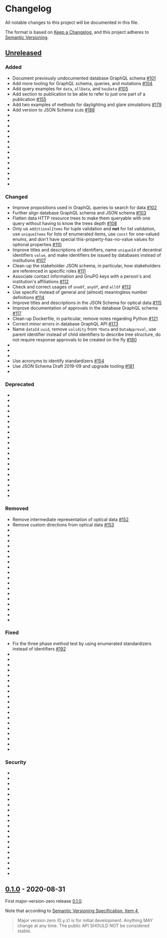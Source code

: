 # Changelog

All notable changes to this project will be documented in this file.

The format is based on
[Keep a Changelog](https://keepachangelog.com/en/1.0.0/),
and this project adheres to
[Semantic Versioning](https://semver.org/spec/v2.0.0.html).

## [Unreleased]

### Added

- Document previously undocumented database GraphQL schema [#101](https://github.com/ise621/building-envelope-data/pull/101)
- Add more tooling for GraphQL schema, queries, and mutations [#104](https://github.com/ise621/building-envelope-data/pull/104)
- Add query examples for `data`, `allData`, and `hasData` [#105](https://github.com/ise621/building-envelope-data/pull/105)
- Add section to publication to be able to refer to just one part of a publication [#155](https://github.com/ise621/building-envelope-data/pull/155)
- Add two examples of methods for daylighting and glare simulations [#179](https://github.com/ise621/building-envelope-data/pull/179)
- Add version to JSON Schema `$id`s [#188](https://github.com/ise621/building-envelope-data/pull/188)
-
-
-
-
-
-
-
-
-
-
-
-
-
-

### Changed

- Improve propositions used in GraphQL queries to search for data [#102](https://github.com/ise621/building-envelope-data/pull/102)
- Further align database GraphQL schema and JSON schema [#103](https://github.com/ise621/building-envelope-data/pull/103)
- Flatten data HTTP resource trees to make them queryable with one query without having to know the trees depth [#108](https://github.com/ise621/building-envelope-data/pull/108)
- Only us `additionalItems` for tuple validation and **not** for list validation, use `uniqueItems` for lists of enumerated items, use `const` for one-valued enums, and don't have special this-property-has-no-value values for optional properties [#110](https://github.com/ise621/building-envelope-data/pull/110)
- Improve titles and descriptions of identifiers, name `uniqueId` of decentral identifiers `value`, and make identifiers be issued by databases instead of institutions [#107](https://github.com/ise621/building-envelope-data/pull/107)
- Clean-up the stakeholder JSON schema, in particular, how stakeholders are referenced in specific roles [#111](https://github.com/ise621/building-envelope-data/pull/111)
- Associate contact information and GnuPG keys with a person's and institution's affiliations [#112](https://github.com/ise621/building-envelope-data/pull/112)
- Check and correct usages of `oneOf`, `anyOf`, and `allOf` [#113](https://github.com/ise621/building-envelope-data/pull/113)
- Use specific instead of general and (almost) meaningless number definitions [#114](https://github.com/ise621/building-envelope-data/pull/114)
- Improve titles and descriptions in the JSON Schema for optical data [#115](https://github.com/ise621/building-envelope-data/pull/115)
- Improve documentation of approvals in the database GraphQL schema [#117](https://github.com/ise621/building-envelope-data/pull/117)
- Clean-up Dockerfile, in particular, remove notes regarding Python [#121](https://github.com/ise621/building-envelope-data/pull/121)
- Correct minor errors in database GraphQL API [#173](https://github.com/ise621/building-envelope-data/pull/173)
- Name `dataId` `uuid`, remove `validity` from `*Data` and `DataApproval`, use parent identifier instead of child identifiers to describe tree structure, do not require response approvals to be created on the fly [#180](https://github.com/ise621/building-envelope-data/pull/180)
-
-
-
- Use acronyms to identify standardizers [#154](https://github.com/ise621/building-envelope-data/pull/154)
- Use JSON Schema Draft 2019-09 and upgrade tooling [#181](https://github.com/ise621/building-envelope-data/pull/181)
-

### Deprecated

-
-
-
-
-
-
-
-
-
-
-
-
-
-
-
-
-
-
-
-

### Removed

- Remove intermediate representation of optical data [#152](https://github.com/ise621/building-envelope-data/pull/152)
- Remove custom directions from optical data [#153](https://github.com/ise621/building-envelope-data/pull/153)
-
-
-
-
-
-
-
-
-
-
-
-
-
-
-
-
-
-

### Fixed

- Fix the three phase method test by using enumerated standardizers instead of identifiers [#192](https://github.com/ise621/building-envelope-data/pull/192)
-
-
-
-
-
-
-
-
-
-
-
-
-
-
-
-
-
-
-

### Security

-
-
-
-
-
-
-
-
-
-
-
-
-
-
-
-
-
-
-
-

## [0.1.0] - 2020-08-31

First major-version-zero release
[0.1.0](https://semver.org/#how-should-i-deal-with-revisions-in-the-0yz-initial-development-phase).

Note that according to
[Semantic Versioning Specification, Item 4](https://semver.org/#spec-item-4),

> Major version zero (0.y.z) is for initial development. Anything MAY change at
> any time. The public API SHOULD NOT be considered stable.

[unreleased]: https://github.com/ise621/building-envelope-data/compare/v0.1.0...HEAD
[0.1.0]: https://github.com/ise621/building-envelope-data/releases/tag/v0.1.0
